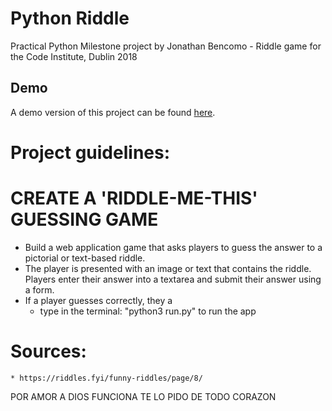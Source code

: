# Python Riddle

Practical Python Milestone project by Jonathan Bencomo - Riddle game for the Code Institute, Dublin 2018

## Demo

A demo version of this project can be found [here](https://riddle-bencomo.herokuapp.com/).

# Project guidelines:
# CREATE A 'RIDDLE-ME-THIS' GUESSING GAME
* Build a web application game that asks players to guess the answer to a pictorial or text-based riddle.
* The player is presented with an image or text that contains the riddle. Players enter their answer into a textarea and submit their answer using a form.
* If a player guesses correctly, they a
    * type in the terminal: "python3 run.py" to run the app

# Sources:
    * https://riddles.fyi/funny-riddles/page/8/




POR AMOR A DIOS FUNCIONA TE LO PIDO DE TODO CORAZON
